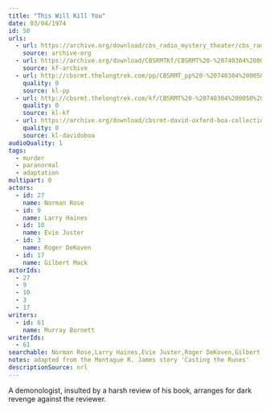 ```yaml
---
title: "This Will Kill You"
date: 03/04/1974
id: 50
urls: 
  - url: https://archive.org/download/cbs_radio_mystery_theater/cbs_radio_mystery_theater-0001-0050.zip/cbs_radio_mystery_theater-0001-0050%2Fcbsrmt_0050_this_will_kill_you.mp3
    source: archive-org
  - url: https://archive.org/download/CBSRMTKf/CBSRMT%20-%20740304%200050%20This%20Will%20Kill%20You_kf.mp3
    source: kf-archive
  - url: http://cbsrmt.thelongtrek.com/pp/CBSRMT_pp%20-%20740304%200050%20This%20Will%20Kill%20You.mp3
    quality: 0
    source: kl-pp
  - url: http://cbsrmt.thelongtrek.com/kf/CBSRMT%20-%20740304%200050%20This%20Will%20Kill%20You_kf.mp3
    quality: 0
    source: kl-kf
  - url: https://archive.org/download/cbsrmt-david-oxford-boa-collection/CBSRMT-740304-0050-This-Will-Kill-You-(64-44)_kf-{BoA}.mp3
    quality: 0
    source: kl-davidoboa
audioQuality: 1
tags: 
  - murder
  - paranormal
  - adaptation
multipart: 0
actors:  
  - id: 27
    name: Norman Rose  
  - id: 9
    name: Larry Haines  
  - id: 10
    name: Evie Juster  
  - id: 3
    name: Roger DeKoven  
  - id: 17
    name: Gilbert Mack
actorIds:  
  - 27  
  - 9  
  - 10  
  - 3  
  - 17
writers:  
  - id: 61
    name: Murray Burnett
writerIds:  
  - 61
searchable: Norman Rose,Larry Haines,Evie Juster,Roger DeKoven,Gilbert Mack Murray Burnett
notes: adapted from the Montague R. James story 'Casting the Runes'
descriptionSource: nrl
---
```

A demonologist, insulted by a harsh review of his book, arranges for dark revenge against the reviewer.